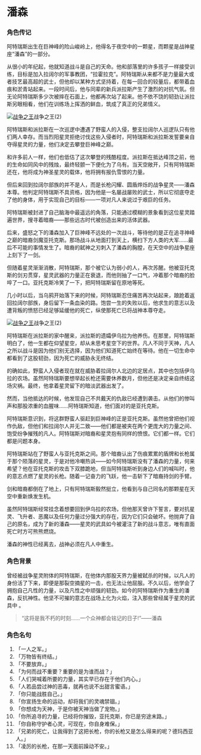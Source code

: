 # 潘森

### 角色传记

阿特瑞斯出生在巨神峰的险山峻岭上，他得名于夜空中的一颗星，而颗星是战神星座“潘森”的一部分。

从很小的年纪起，他就知道战斗是自己的天命。他和部落里的许多孩子一样接受训练，目标是加入拉阔尔的军事教团，“拉霍拉克”。阿特瑞斯从来都不是力量最大或者技艺最高超的武士，但他却以某种方式坚持着，在每一回合的较量后，都带着血痕和淤青站起来。一段时间后，他与同辈的新兵派拉斯产生了激烈的对抗气氛。但无论阿特瑞斯多少次被摔在石面上，他都再次站了起来。他不依不饶的韧劲让派拉斯另眼相看，他们在训练场上挥洒的鲜血，筑成了真正的兄弟情义。

[![战争之王](https://pic.baike.soso.com/ugc/baikepic2/19280/cov-20190528104134-1009759878_jpg_500_294_24504.jpg/300)](https://baike.sogou.com/PicBooklet.v?imageGroupId=4570223&relateImageGroupIds=5209092,4570223,4570224,5588420&lemmaId=64658528&category= "战争之王")战争之王(2)

阿特瑞斯和派拉斯在一次巡逻中遭遇了野蛮人的入侵，整支拉阔尔人巡逻队只有他们两人幸存。而当烈阳星灵拒绝讨伐这些入侵者时，阿特瑞斯和派拉斯发誓要亲自夺得星灵的力量，他们决定去攀登巨神峰之巅。

和许多前人一样，他们也低估了这次攀登的残酷程度。派拉斯在抵达峰顶之前，他的生命如同风中的残烛，最终轻颤一下便化为了乌有。当天空敞开，只有阿特瑞斯还在，他将成为神圣星灵的载体，他将拥有报仇雪恨的力量。

但后来回到拉阔尔部族的并不是人，而是长枪闪耀、圆盾烨烁的战争星灵——潘森本尊。他判定阿特瑞斯不具资格，因为他是一名屡战屡败的武士，所以它彻底夺走了他的身体，用于实现自己的目标——一项对凡人来说过于艰巨的任务。

阿特瑞斯被封进了自己脑海中最遥远的角落，只能通过模糊的景象看到这位星灵踏遍世界，搜寻着暗裔——那些远古时代被创造出来的活体武器。

后来，盛怒之下的潘森加入了巨神峰不远处的一次战斗，等待他的是正在追寻神峰之巅的暗裔剑魔亚托克斯。那场战斗从地面打到天上，横扫下方人类的大军……最后不可能的事情发生了。暗裔的弑神之刃刺入了潘森的胸膛，在天空中的战争星座上刻下了一剑。

但随着星灵渐渐消散，阿特瑞斯，那个被它认为弱小的人，再次苏醒。他被亚托克斯的剑刃贯穿，星灵武器的力量正在衰退，而他则抽了一口气，冲着那个暗裔的脸啐了一口。亚托克斯冷笑了一下，把阿特瑞斯留在原地等死。

几小时以后，当乌鸦开始落下来的时候，阿特瑞斯忍住痛苦再次站起来，踉跄着返回拉阔尔部族，身后留下一条血染的路。饱尝一生的失败以后，他求生的意志以及遭背叛的愤怒已经足够延缓他的死亡，纵使那死亡已将战神本尊夺走。

[![战争之王](https://pic.baike.soso.com/ugc/baikepic2/5748/cov-20190528104142-1188854221_jpg_1157_571_75459.jpg/300)](https://baike.sogou.com/PicBooklet.v?imageGroupId=4570224&relateImageGroupIds=5209092,4570223,4570224,5588420&lemmaId=64658528&category= "战争之王")战争之王(2)

阿特瑞斯在派拉斯的家中醒来，派拉斯的遗孀伊乌拉为他养伤。在那里，阿特瑞斯明白了，他一生都在仰望星空，却从未思考星空下的世界。凡人不同于天神，凡人之所以战斗是因为他们别无选择，因为他们知道死亡始终在等待。他在一切生命中都看到了这股韧劲，因为死亡的威胁永无终结。

的确如此，野蛮人入侵者现在就在威胁着拉阔尔人北边的定居点，其中也包括伊乌拉的农场。虽然阿特瑞斯要想举起长枪还需要休养数月，但他还是决定亲自终结这场灾祸。最终，他拿着星灵留下的暗淡武器出发了。

然而，当他抵达的时候，他发现自己不共戴天的仇敌已经遭到袭击。从他们的惨叫声和那股浓重的血腥味……阿特瑞斯知道，他们面对的是亚托克斯。

阿特瑞斯意识到，将这群野蛮人驱赶到巨神峰的正是亚托克斯。虽然他曾把他们视作仇敌，但他们和拉阔尔人并无二致——他们都是被夹在两个更庞大的力量之间、饱受纷争摧残的凡人。阿特瑞斯对暗裔和星灵抱有同样的愤恨。它们都一样。它们都是问题本身。

阿特瑞斯站在了野蛮人与亚托克斯之间。那个暗裔认出了伤痕累累的盾牌和长枪属于那个陨落的星灵，于是对他冷嘲热讽——如今阿特瑞斯没有了潘森的力量，何来希望？他在亚托克斯的攻击下双膝跪地，但当阿特瑞斯听到身边人们的喊叫时，他的意志点燃了星灵的长枪。随着一记奋力的飞跃，他一击斩下了暗裔持剑的手臂。

剑和暗裔都倒在了地上，只有阿特瑞斯毅然挺立，他看到与自己同名的那颗星在天空中重新焕发生机。

虽然阿特瑞斯经常挂念着想要回到伊乌拉的农场，但他那天曾许下誓言，要对抗星灵、飞升者、恶魔以及任何力量过分强大的存在，因为它们只会破坏。他抛弃了自己的原名，成为了新的潘森——星灵的武具如今被灌注了新的战斗意志，唯有直面死亡时方可熊熊燃烧。

潘森的神性已经离去，战神必须在凡人中重生。

### 角色背景

曾经被战争星灵附体的阿特瑞斯，在他体内那股天界力量被弑杀的时候，以凡人的身份活了下来，即便是那裂空摘星的一击，也无法让他屈服。不久以后，他学会了拥抱自己凡性的力量，以及凡性之中顽强的韧劲。如今的阿特瑞斯作为重生的潘森，反抗神性。他坚不可摧的意志在战场上化为火焰，注入那些曾经属于星灵的武具中 。

> “这将是我不朽的时刻……一个众神都会铭记的日子!”——潘森

### 角色名句

1. 「一人之军。」
2. 「万物皆有终结。」
3. 「不要放弃。」
4. 「为何而战不重要？重要的是为谁而战？」
5. 「人们哭喊着所要的力量，其实早已存在于他们内心。」
6. 「人若品尝过神的恶毒，就再也说不出甜言蜜语。」
7. 「你只能战胜自己。」
8. 「你宣扬生命的运动，却将我们的灵魂禁锢。」
9. 「你想成为天神，于是你被天神当做了宠物。」
10. 「你所追寻的力量，已经将你摧毁，亚托克斯，你已是穷途末路。」
11. 「你自称守护者心灵，可现在，你自身难保。」
12. 「兄弟的死亡，让我得到了这把长枪，你的长枪又是怎么得来的呢？德玛西亚人。」
13. 「凌厉的长枪，在那一天面前躁动不安。」
    
    
